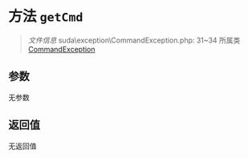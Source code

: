 # 方法 `getCmd`

> *文件信息* suda\exception\CommandException.php: 31~34
> 所属类 [CommandException](../CommandException.md)




## 参数


无参数


## 返回值

无返回值
